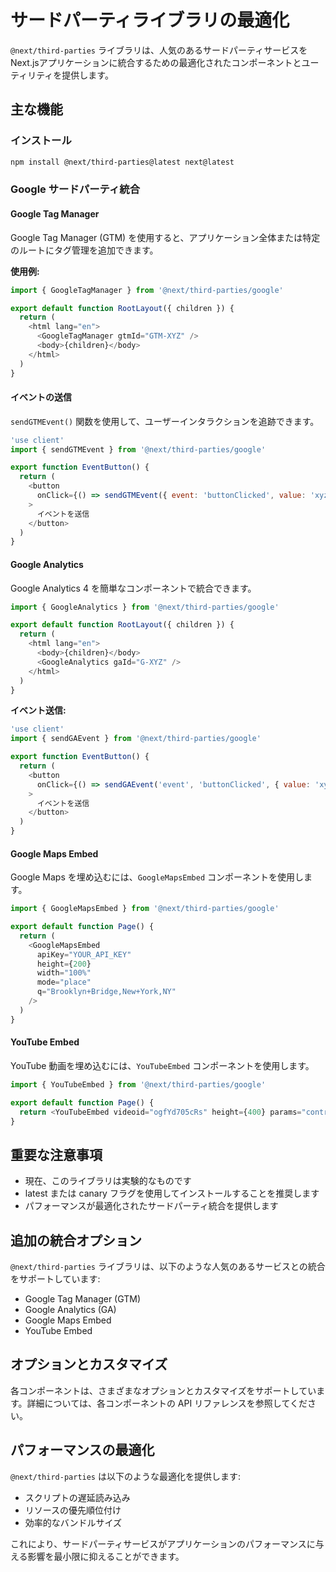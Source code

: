 # サードパーティライブラリの最適化

`@next/third-parties` ライブラリは、人気のあるサードパーティサービスをNext.jsアプリケーションに統合するための最適化されたコンポーネントとユーティリティを提供します。

## 主な機能

### インストール

```bash
npm install @next/third-parties@latest next@latest
```

### Google サードパーティ統合

#### Google Tag Manager

Google Tag Manager (GTM) を使用すると、アプリケーション全体または特定のルートにタグ管理を追加できます。

**使用例:**

```typescript
import { GoogleTagManager } from '@next/third-parties/google'

export default function RootLayout({ children }) {
  return (
    <html lang="en">
      <GoogleTagManager gtmId="GTM-XYZ" />
      <body>{children}</body>
    </html>
  )
}
```

#### イベントの送信

`sendGTMEvent()` 関数を使用して、ユーザーインタラクションを追跡できます。

```javascript
'use client'
import { sendGTMEvent } from '@next/third-parties/google'

export function EventButton() {
  return (
    <button
      onClick={() => sendGTMEvent({ event: 'buttonClicked', value: 'xyz' })}
    >
      イベントを送信
    </button>
  )
}
```

#### Google Analytics

Google Analytics 4 を簡単なコンポーネントで統合できます。

```typescript
import { GoogleAnalytics } from '@next/third-parties/google'

export default function RootLayout({ children }) {
  return (
    <html lang="en">
      <body>{children}</body>
      <GoogleAnalytics gaId="G-XYZ" />
    </html>
  )
}
```

**イベント送信:**

```javascript
'use client'
import { sendGAEvent } from '@next/third-parties/google'

export function EventButton() {
  return (
    <button
      onClick={() => sendGAEvent('event', 'buttonClicked', { value: 'xyz' })}
    >
      イベントを送信
    </button>
  )
}
```

#### Google Maps Embed

Google Maps を埋め込むには、`GoogleMapsEmbed` コンポーネントを使用します。

```typescript
import { GoogleMapsEmbed } from '@next/third-parties/google'

export default function Page() {
  return (
    <GoogleMapsEmbed
      apiKey="YOUR_API_KEY"
      height={200}
      width="100%"
      mode="place"
      q="Brooklyn+Bridge,New+York,NY"
    />
  )
}
```

#### YouTube Embed

YouTube 動画を埋め込むには、`YouTubeEmbed` コンポーネントを使用します。

```typescript
import { YouTubeEmbed } from '@next/third-parties/google'

export default function Page() {
  return <YouTubeEmbed videoid="ogfYd705cRs" height={400} params="controls=0" />
}
```

## 重要な注意事項

- 現在、このライブラリは実験的なものです
- latest または canary フラグを使用してインストールすることを推奨します
- パフォーマンスが最適化されたサードパーティ統合を提供します

## 追加の統合オプション

`@next/third-parties` ライブラリは、以下のような人気のあるサービスとの統合をサポートしています:

- Google Tag Manager (GTM)
- Google Analytics (GA)
- Google Maps Embed
- YouTube Embed

## オプションとカスタマイズ

各コンポーネントは、さまざまなオプションとカスタマイズをサポートしています。詳細については、各コンポーネントの API リファレンスを参照してください。

## パフォーマンスの最適化

`@next/third-parties` は以下のような最適化を提供します:

- スクリプトの遅延読み込み
- リソースの優先順位付け
- 効率的なバンドルサイズ

これにより、サードパーティサービスがアプリケーションのパフォーマンスに与える影響を最小限に抑えることができます。
